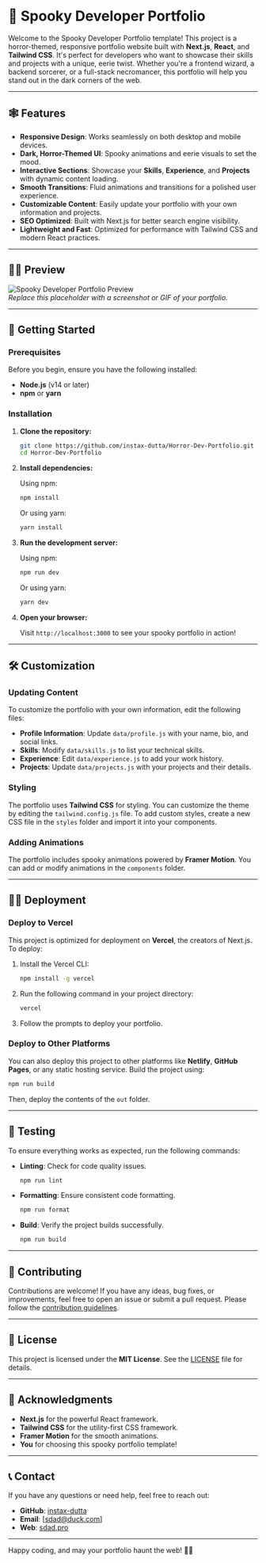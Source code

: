 # 🎃 Spooky Developer Portfolio

Welcome to the Spooky Developer Portfolio template! This project is a horror-themed, responsive portfolio website built with **Next.js**, **React**, and **Tailwind CSS**. It's perfect for developers who want to showcase their skills and projects with a unique, eerie twist. Whether you're a frontend wizard, a backend sorcerer, or a full-stack necromancer, this portfolio will help you stand out in the dark corners of the web.

---

## 🕸️ Features

- **Responsive Design**: Works seamlessly on both desktop and mobile devices.
- **Dark, Horror-Themed UI**: Spooky animations and eerie visuals to set the mood.
- **Interactive Sections**: Showcase your **Skills**, **Experience**, and **Projects** with dynamic content loading.
- **Smooth Transitions**: Fluid animations and transitions for a polished user experience.
- **Customizable Content**: Easily update your portfolio with your own information and projects.
- **SEO Optimized**: Built with Next.js for better search engine visibility.
- **Lightweight and Fast**: Optimized for performance with Tailwind CSS and modern React practices.

---

## 🧟‍♂️ Preview

![Spooky Developer Portfolio Preview](https://via.placeholder.com/800x400.png?text=Add+a+screenshot+or+GIF+here)  
*Replace this placeholder with a screenshot or GIF of your portfolio.*

---

## 🚀 Getting Started

### Prerequisites

Before you begin, ensure you have the following installed:

- **Node.js** (v14 or later)
- **npm** or **yarn**

### Installation

1. **Clone the repository:**

   ```bash
   git clone https://github.com/instax-dutta/Horror-Dev-Portfolio.git
   cd Horror-Dev-Portfolio
   ```

2. **Install dependencies:**

   Using npm:

   ```bash
   npm install
   ```

   Or using yarn:

   ```bash
   yarn install
   ```

3. **Run the development server:**

   Using npm:

   ```bash
   npm run dev
   ```

   Or using yarn:

   ```bash
   yarn dev
   ```

4. **Open your browser:**

   Visit `http://localhost:3000` to see your spooky portfolio in action!

---

## 🛠️ Customization

### Updating Content

To customize the portfolio with your own information, edit the following files:

- **Profile Information**: Update `data/profile.js` with your name, bio, and social links.
- **Skills**: Modify `data/skills.js` to list your technical skills.
- **Experience**: Edit `data/experience.js` to add your work history.
- **Projects**: Update `data/projects.js` with your projects and their details.

### Styling

The portfolio uses **Tailwind CSS** for styling. You can customize the theme by editing the `tailwind.config.js` file. To add custom styles, create a new CSS file in the `styles` folder and import it into your components.

### Adding Animations

The portfolio includes spooky animations powered by **Framer Motion**. You can add or modify animations in the `components` folder.

---

## 🧙‍♂️ Deployment

### Deploy to Vercel

This project is optimized for deployment on **Vercel**, the creators of Next.js. To deploy:

1. Install the Vercel CLI:

   ```bash
   npm install -g vercel
   ```

2. Run the following command in your project directory:

   ```bash
   vercel
   ```

3. Follow the prompts to deploy your portfolio.

### Deploy to Other Platforms

You can also deploy this project to other platforms like **Netlify**, **GitHub Pages**, or any static hosting service. Build the project using:

```bash
npm run build
```

Then, deploy the contents of the `out` folder.

---

## 🧪 Testing

To ensure everything works as expected, run the following commands:

- **Linting**: Check for code quality issues.

  ```bash
  npm run lint
  ```

- **Formatting**: Ensure consistent code formatting.

  ```bash
  npm run format
  ```

- **Build**: Verify the project builds successfully.

  ```bash
  npm run build
  ```

---

## 🤝 Contributing

Contributions are welcome! If you have any ideas, bug fixes, or improvements, feel free to open an issue or submit a pull request. Please follow the [contribution guidelines](CONTRIBUTING.md).

---

## 📜 License

This project is licensed under the **MIT License**. See the [LICENSE](LICENSE) file for details.

---

## 👻 Acknowledgments

- **Next.js** for the powerful React framework.
- **Tailwind CSS** for the utility-first CSS framework.
- **Framer Motion** for the smooth animations.
- **You** for choosing this spooky portfolio template!

---

## 📞 Contact

If you have any questions or need help, feel free to reach out:

- **GitHub**: [instax-dutta](https://github.com/instax-dutta)
- **Email**: [sdad@duck.com]
- **Web**: [sdad.pro](https://sdad.pro)

---

Happy coding, and may your portfolio haunt the web! 🎃👻